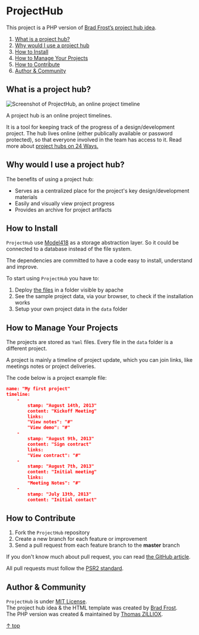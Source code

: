 ProjectHub
================

This project is a PHP version of [Brad Frost’s project hub idea](https://github.com/bradfrost/project-hub).



1. [What is a project hub?](#what-is-a-project-hub)
2. [Why would I use a project hub](#why-would-i-use-a-project-hub)
3. [How to Install](#how-to-install)
4. [How to Manage Your Projects](#how-to-manage-your-projects)
4. [How to Contribute](#how-to-contribute)
5. [Author & Community](#author--community)



What is a project hub?
--------

![Screenshot of ProjectHub, an online project timeline](http://s11.postimg.org/53t2o2cmb/screenshot.png)

A project hub is an online project timelines.

It is a tool for keeping track of the progress of a design/development project.
The hub lives online (either publically available or password protected), so that everyone involved in the team has access to it.
Read more about [project hubs on 24 Ways.](http://24ways.org/2013/project-hubs/)



Why would I use a project hub?
--------

The benefits of using a project hub:

- Serves as a centralized place for the project's key design/development materials
- Easily and visually view project progress
- Provides an archive for project artifacts



How to Install
--------

`ProjectHub` use [Model418](http://github.com/Elephant418/Model418) as a storage abstraction layer. So it could be connected to a database instead of the file system.

The dependencies are committed to have a code easy to install, understand and improve.

To start using `ProjectHub` you have to:

1. Deploy [the files](https://github.com/tzi/ProjectHub/archive/v1.0.0.zip) in a folder visible by apache
2. See the sample project data, via your browser, to check if the installation works 
3. Setup your own project data in the `data` folder 



How to Manage Your Projects
--------

The projects are stored as `Yaml` files. Every file in the `data` folder is a different project.

A project is mainly a timeline of project update, which you can join links, like meetings notes or project deliveries.
   
The code below is a project example file:

```json
name: "My first project"
timeline:
    -
        stamp: "August 14th, 2013"
        content: "Kickoff Meeting"
        links:
        "View notes": "#"
        "View demo": "#"
    -
        stamp: "August 9th, 2013"
        content: "Sign contract"
        links:
        "View contract": "#"
    -
        stamp: "August 7th, 2013"
        content: "Initial meeting"
        links:
        "Meeting Notes": "#"
    -
        stamp: "July 13th, 2013"
        content: "Initial contact"
```



How to Contribute
--------

1. Fork the `ProjectHub` repository
2. Create a new branch for each feature or improvement
3. Send a pull request from each feature branch to the **master** branch

If you don't know much about pull request, you can read [the GitHub article](https://help.github.com/articles/using-pull-requests).

All pull requests must follow the [PSR2 standard](https://github.com/php-fig/fig-standards/blob/master/accepted/PSR-2-coding-style-guide.md).



Author & Community
--------

`ProjectHub` is under [MIT License](http://opensource.org/licenses/MIT).  
The project hub idea & the HTML template was created by [Brad Frost](http://bradfrostweb.com/).  
The PHP version was created & maintained by [Thomas ZILLIOX](http://tzi.fr).

[&uarr; top](#readme)